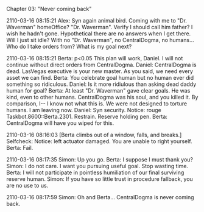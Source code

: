 Chapter 03: "Never coming back"

2110-03-16 08:15:21
Alex: Syn again animal bird. Coming with me to "Dr. Waverman" homeOffice?
  "Dr. Waverman". Verify I should call him father? I wish he hadn't gone.
  Hypothetical there are no answers when I get there. Will I just sit idle?
  With no "Dr. Waverman", no CentralDogma, no humans...
  Who do I take orders from? What is my goal next?

2110-03-16 08:15:21
Berta: p<0.05 This plan will work, Daniel.
  I will not continue without direct orders from CentralDogma.
Daniel: CentralDogma is dead. LasVegas executive is your new master.
  As you said, we need every asset we can find.
Berta: You celebrate goal human but no human ever did something so ridiculous.
Daniel: Is it more ridiulous than asking dead daddy human for goal?
Berta: At least "Dr. Waverman" gave clear goals.
  He was kind, even to other humans.
  CentralDogma was his soul, and you killed it.
  By comparison, I-- I know not what this is.
  We were not designed to torture humans.  I am leaving now.
Daniel: Syn security. Notice: rouge Taskbot.8600::Berta.2301.
  Restrain. Reserve holding pen.
Berta: CentralDogma will have you wiped for this.

2110-03-16 08:16:03
[Berta climbs out of a window, falls, and breaks.]
Selfcheck: Notice: left actuator damaged. You are unable to right yourself.
Berta: Fail.

2110-03-16 08:17:35
Simon: Up you go.
Berta: I suppose I must thank you?
Simon: I do not care. I want you pursuing useful goal. Stop wasting time.
Berta: I will not participate in pointless humiliation
  of our final surviving reserve human.
Simon: If you have so little trust in procedure fallback, you are no use to us.

2110-03-16 08:17:59
Simon: Oh and Berta... CentralDogma is never coming back.

